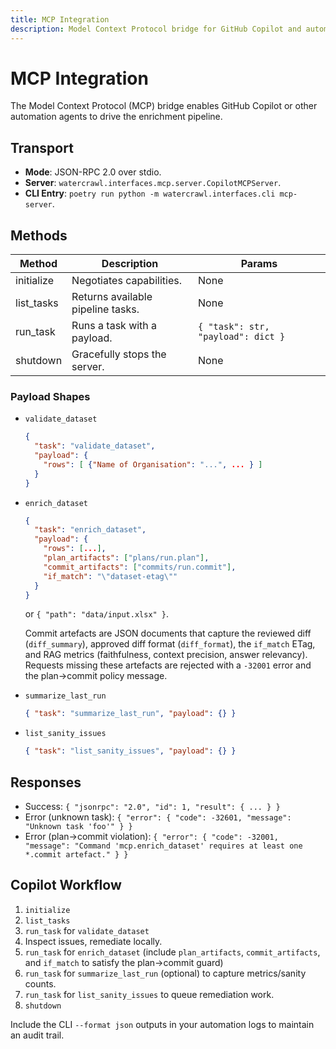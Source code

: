```yaml
---
title: MCP Integration
description: Model Context Protocol bridge for GitHub Copilot and automation agents
---
```


# MCP Integration

The Model Context Protocol (MCP) bridge enables GitHub Copilot or other automation agents to drive the enrichment pipeline.

## Transport

- **Mode**: JSON-RPC 2.0 over stdio.
- **Server**: `watercrawl.interfaces.mcp.server.CopilotMCPServer`.
- **CLI Entry**: `poetry run python -m watercrawl.interfaces.cli mcp-server`.

## Methods

| Method     | Description                       | Params                             |
| ---------- | --------------------------------- | ---------------------------------- |
| initialize | Negotiates capabilities.          | None                               |
| list_tasks | Returns available pipeline tasks. | None                               |
| run_task   | Runs a task with a payload.       | `{ "task": str, "payload": dict }` |
| shutdown   | Gracefully stops the server.      | None                               |

### Payload Shapes

- `validate_dataset`

  ```json
  {
    "task": "validate_dataset",
    "payload": {
      "rows": [ {"Name of Organisation": "...", ... } ]
    }
  }
  ```

- `enrich_dataset`

  ```json
  {
    "task": "enrich_dataset",
    "payload": {
      "rows": [...],
      "plan_artifacts": ["plans/run.plan"],
      "commit_artifacts": ["commits/run.commit"],
      "if_match": "\"dataset-etag\""
    }
  }
  ```

  or `{ "path": "data/input.xlsx" }`.

  Commit artefacts are JSON documents that capture the reviewed diff (`diff_summary`), approved diff format (`diff_format`), the `if_match` ETag, and RAG metrics (faithfulness, context precision, answer relevancy). Requests missing these artefacts are rejected with a `-32001` error and the plan→commit policy message.

- `summarize_last_run`

  ```json
  { "task": "summarize_last_run", "payload": {} }
  ```

- `list_sanity_issues`

  ```json
  { "task": "list_sanity_issues", "payload": {} }
  ```

## Responses

- Success: `{ "jsonrpc": "2.0", "id": 1, "result": { ... } }`
- Error (unknown task): `{ "error": { "code": -32601, "message": "Unknown task 'foo'" } }`
- Error (plan→commit violation): `{ "error": { "code": -32001, "message": "Command 'mcp.enrich_dataset' requires at least one *.commit artefact." } }`

## Copilot Workflow

1. `initialize`
2. `list_tasks`
3. `run_task` for `validate_dataset`
4. Inspect issues, remediate locally.
5. `run_task` for `enrich_dataset` (include `plan_artifacts`, `commit_artifacts`, and `if_match` to satisfy the plan→commit guard)
6. `run_task` for `summarize_last_run` (optional) to capture metrics/sanity counts.
7. `run_task` for `list_sanity_issues` to queue remediation work.
8. `shutdown`

Include the CLI `--format json` outputs in your automation logs to maintain an audit trail.
